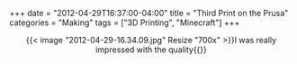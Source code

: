 +++
date = "2012-04-29T16:37:00-04:00"
title = "Third Print on the Prusa"
categories = "Making"
tags = ["3D Printing", "Minecraft"]
+++

<center>{{< image "2012-04-29-16.34.09.jpg" Resize "700x" >}}I was really impressed with the quality{{</image>}}</center>